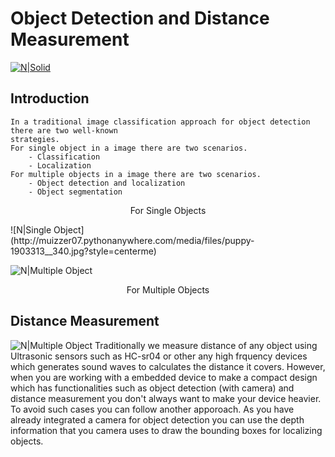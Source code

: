 # Object Detection and Distance Measurement

[![N|Solid](http://muizzer07.pythonanywhere.com/media/files/YOLO-m-ram-copy_RQByeS4.jpg)](https://pjreddie.com/darknet/yolo/?style=centerme)


## Introduction
    In a traditional image classification approach for object detection there are two well-known 
    strategies.
    For single object in a image there are two scenarios.
        - Classification
        - Localization
    For multiple objects in a image there are two scenarios.
        - Object detection and localization
        - Object segmentation
<p align="center"> 
For Single Objects
</p> 
![N|Single Object](http://muizzer07.pythonanywhere.com/media/files/puppy-1903313__340.jpg?style=centerme)

![N|Multiple Object](http://muizzer07.pythonanywhere.com/media/files/pexels-photo-1108099.jpeg?style=centerme)
<p align="center"> 
For Multiple Objects
</p> 

## Distance Measurement
![N|Multiple Object](http://muizzer07.pythonanywhere.com/media/files/Ultrasonic-Sensor.jpg?style=centerme)
Traditionally we measure distance of any object using Ultrasonic sensors such as HC-sr04 or other any high frquency devices which generates sound waves to calculates the distance it covers.
However, when you are working with a embedded device to make a compact design which has functionalities such as object detection (with camera) and distance measurement you don't always want to make your device heavier. To avoid such cases you can follow another apporoach. As you have already integrated a camera for object detection you can use the depth information that you camera uses to draw the bounding boxes for localizing objects.
